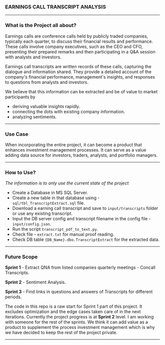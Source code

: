 ### EARNINGS CALL TRANSCRIPT ANALYSIS 
---------------------------------------------------------------------------------

### What is the Project all about?

Earnings calls are conference calls held by publicly traded companies, typically each quarter, to discuss their financial results and performance. These calls involve company executives, such as the CEO and CFO, presenting their prepared remarks and then participating in a Q&A session with analysts and investors.

Earnings call transcripts are written records of these calls, capturing the dialogue and information shared. They provide a detailed account of the company's financial performance, management's insights, and responses to questions from analysts and investors.

We believe that this information can be extracted and be of value to market participants by 
- deriving valuable insights rapidly.
- connecting the dots with existing company information.
- analyzing sentiments.

---------------------------------------------------------------------------------

### Use Case

When incorporating the entire project, it can become a product that enhances investment management processes. It can serve as a value adding data source for investors, traders, analysts, and portfolio managers.

---------------------------------------------------------------------------------

### How to Use?

_The information is to only use the current state of the project_

- Create a Database in MS SQL Server.
- Create a new table in that database using - `sql/tbl_TranscriptExtract.sql` file.
- Download a earning call transcript and save to `input/transcripts` folder or use any existing transcript.
- Input the DB server config and transcript filename in the config file - `input/config.json`.
- Run the script `transcript_pdf_to_text.py`.
- Check file - `extract.txt` for manual proof reading.
- Check DB table `{DB_Name}.dbo.TranscriptExtract` for the extracted data.

---------------------------------------------------------------------------------

### Future Scope 

**Sprint 1** - Extract QNA from listed companies quarterly meetings - Concall Transcripts.

**Sprint 2** - Sentiment Analysis.

**Sprint 3** - Find links in questions and answers of Transcripts for different periods.

The code in this repo is a raw start for Sprint 1 part of this project. It excludes optimization and the edge cases taken care of in the next iterations. Currently the project progress is at **Sprint 2** level. I am working with someone for the rest of the sprints. We think it can add value as a product to supplement the process investment management which is why we have decided to keep the rest of the project private.

---------------------------------------------------------------------------------